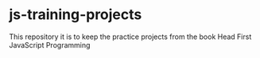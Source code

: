 # js-training-projects
This repository it is to keep the practice projects from the book Head First JavaScript Programming
